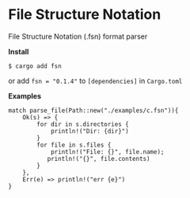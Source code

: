 # File Structure Notation
File Structure Notation (.fsn) format parser

**Install**
```
$ cargo add fsn
```
or add `fsn = "0.1.4"` to `[dependencies]` in `Cargo.toml`

**Examples**
```
match parse_file(Path::new("./examples/c.fsn")){
    Ok(s) => {
        for dir in s.directories {
            println!("Dir: {dir}")
        }
        for file in s.files {
            println!("File: {}", file.name);
           println!("{}", file.contents)
        }
    },
    Err(e) => println!("err {e}")
}
```